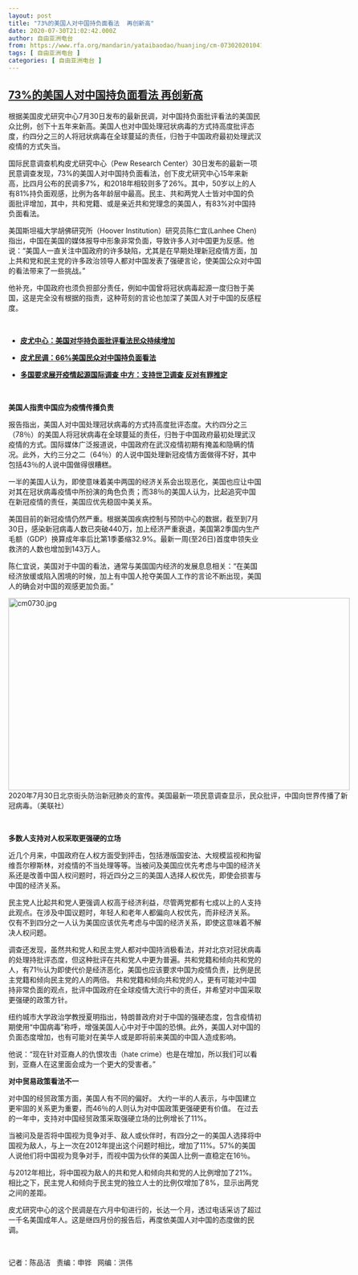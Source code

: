 ```yaml
---
layout: post
title: "73%的美国人对中国持负面看法  再创新高"
date: 2020-07-30T21:02:42.000Z
author: 自由亚洲电台
from: https://www.rfa.org/mandarin/yataibaodao/huanjing/cm-07302020104121.html
tags: [ 自由亚洲电台 ]
categories: [ 自由亚洲电台 ]
---
```

<!--1596142962000-->
[73%的美国人对中国持负面看法  再创新高](https://www.rfa.org/mandarin/yataibaodao/huanjing/cm-07302020104121.html)
------

<div>
<p>根据美国皮尤研究中心7月30日发布的最新民调，对中国持负面批评看法的美国民众比例，创下十五年来新高。美国人也对中国处理冠状病毒的方式持高度批评态度，约四分之三的人将冠状病毒在全球蔓延的责任，归咎于中国政府最初处理武汉疫情的方式失当。</p><p>国际民意调查机构皮尤研究中心（Pew Research Center）30日发布的最新一项民意调查发现，73%的美国人对中国持负面看法，创下皮尤研究中心15年来新高，比四月公布的民调多7%，和2018年相较则多了26%。其中，50岁以上的人有81%持负面观感，比例为各年龄层中最高。民主、共和两党人士皆对中国的负面批评增加，其中，共和党籍、或是亲近共和党理念的美国人，有83%对中国持负面看法。</p><p>美国斯坦福大学胡佛研究所（Hoover Institution）研究员陈仁宜(Lanhee Chen)指出，中国在美国的媒体报导中形象非常负面，导致许多人对中国更为反感。他说：“美国人一直关注中国政府的许多缺陷，尤其是在早期处理新冠疫情方面，加上共和党和民主党的许多政治领导人都对中国发表了强硬言论，使美国公众对中国的看法带来了一些挑战。”</p><p>他补充，中国政府也须负担部分责任，例如中国曾将冠状病毒起源一度归咎于美国，这是完全没有根据的指责，这种苛刻的言论也加深了美国人对于中国的反感程度。</p><p> </p><ul><li><b><a class="external-link" href="http://www.rfa.org/mandarin/Xinwen/5-05272020095609.html">皮尤中心：美国对华持负面批评看法民众持续增加</a></b></li></ul><ul><li><b><a class="external-link" href="http://www.rfa.org/mandarin/Xinwen/9-04212020143308.html">皮尤民调：66%美国民众对中国持负面看法</a></b></li></ul><div><ul><li><b><a class="external-link" href="http://www.rfa.org/mandarin/Xinwen/4-05092020124950.html">多国要求展开疫情起源国际调查 中方：支持世卫调查 反对有罪推定</a></b></li></ul><p> </p><p><b>美国人指责中国应为疫情传播负责</b></p><p>报告指出，美国人对中国处理冠状病毒的方式持高度批评态度。大约四分之三（78％）的美国人将冠状病毒在全球蔓延的责任，归咎于中国政府最初处理武汉疫情的方式。国际媒体广泛报道说，中国政府在武汉疫情初期有掩盖和隐瞒的情况。此外，大约三分之二（64％）的人说中国处理新冠疫情方面做得不好，其中包括43％的人说中国做得很糟糕。</p><p>一半的美国人认为，即使意味着美中两国的经济关系会出现恶化，美国也应让中国对其在冠状病毒疫情中所扮演的角色负责；而38％的美国人认为，比起追究中国在新冠疫情的责任，美国应优先稳固中美关系。</p><p>美国目前的新冠疫情仍然严重。根据美国疾病控制与预防中心的数据，截至到7月30日，感染新冠病毒人数已突破440万，加上经济严重衰退，美国第2季国内生产毛额（GDP）换算成年率后比第1季萎缩32.9%。最新一周(至26日)首度申领失业救济的人数也增加到143万人。</p><p>陈仁宜说，美国对于中国的看法，通常与美国国内经济的发展息息相关：“在美国经济放缓或陷入困境的时候，加上有中国人抢夺美国人工作的言论不断出现，美国人的确会对中国的观感更加负面。”</p><p><div class="image-inline captioned" style="width:680px;"><div style="width:680px;"><img alt="cm0730.jpg" height="383" src="https://www.rfa.org/mandarin/yataibaodao/huanjing/cm-07302020104121.html/cm0730.jpg/image" title="cm0730.jpg" width="680"/></div><div class="image-caption"><span style="width:680px;">2020年7月30日北京街头防治新冠肺炎的宣传。美国最新一项民意调查显示，民众批评，中国向世界传播了新冠病毒。（美联社）</span><span class="copyright"> </span></div></div></p><p> </p><p><b>多数人支持对人权采取更强硬的立场</b></p><p>近几个月来，中国政府在人权方面受到抨击，包括港版国安法、大规模监视和拘留维吾尔穆斯林，对疫情的不当处理等等。当被问及美国应优先考虑与中国的经济关系还是改善中国人权问题时，将近四分之三的美国人选择人权优先，即使会损害与中国的经济关系。</p><p>民主党人比起共和党人更强调人权高于经济利益，尽管两党都有七成以上的人支持此观点。在涉及中国议题时，年轻人和老年人都偏向人权优先，而非经济关系。 仅有不到四分之一人认为美国应该优先考虑与中国的经济关系，即使这意味着不解决人权问题。</p><p>调查还发现，虽然共和党人和民主党人都对中国持消极看法，并对北京对冠状病毒的处理持批评态度，但这种批评在共和党人中更为普遍。共和党籍和倾向共和党的人，有71％认为即使代价是经济恶化，美国也应该要求中国为疫情负责，比例是民主党籍和倾向民主党的人的两倍。 共和党籍和倾向共和党的人，更有可能对中国持非常负面的观点，批评中国政府在全球疫情大流行中的责任，并希望对中国采取更强硬的政策方针。</p><p>纽约城市大学政治学教授夏明指出，特朗普政府对于中国的强硬态度，包含疫情初期使用“中国病毒”称呼，增强美国人心中对于中国的恐惧。此外，美国人对中国的负面态度增加，也有可能对在美华人或是即将前来美国的中国人造成影响。</p><p>他说：“现在针对亚裔人的仇恨攻击（hate crime）也是在增加，所以我们可以看到，亚裔人在这里面会成为一个更大的受害者。”</p><p><b>对中贸易政策看法不一</b></p><p>对中国的经贸政策方面，美国人有不同的偏好。 大约一半的人表示，与中国建立更牢固的关系更为重要，而46％的人则认为对中国政策更强硬更有价值。 在过去的一年中，支持对中国经贸政策采取强硬立场的比例增长了11%。</p><p>当被问及是否将中国视为竞争对手、敌人或伙伴时，有四分之一的美国人选择将中国视为敌人，与上一次在2012年提出这个问题时相比，增加了11%。57%的美国人说他们将中国视为竞争对手，而视中国为伙伴的美国人比例一直稳定在16％。</p><p>与2012年相比，将中国视为敌人的共和党人和倾向共和党的人比例增加了21%。相比之下，民主党人和倾向于民主党的独立人士的比例仅增加了8%，显示出两党之间的差距。</p><p>皮尤研究中心的这个民调是在六月中旬进行的，长达一个月，透过电话采访了超过一千名美国成年人。这是继四月份的报告后，再度依美国人对中国的态度做的民调。</p><p> </p><p>记者：陈品洁   责编：申铧   网编：洪伟</p></div><ul></ul>
</div>
